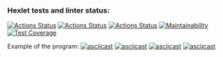 ### Hexlet tests and linter status:
[![Actions Status](https://github.com/skymagenta/python-project-50/workflows/hexlet-check/badge.svg)](https://github.com/skymagenta/python-project-50/actions)
[![Actions Status](https://github.com/skymagenta/python-project-50/workflows/lint-check/badge.svg)](https://github.com/skymagenta/python-project-50/actions)
[![Actions Status](https://github.com/skymagenta/python-project-50/workflows/test-check/badge.svg)](https://github.com/skymagenta/python-project-50/actions)
[![Maintainability](https://api.codeclimate.com/v1/badges/2183e3b0c716651700d6/maintainability)](https://codeclimate.com/github/skymagenta/python-project-50/maintainability)
[![Test Coverage](https://api.codeclimate.com/v1/badges/2183e3b0c716651700d6/test_coverage)](https://codeclimate.com/github/skymagenta/python-project-50/test_coverage)

Example of the program:
[![asciicast](https://asciinema.org/a/wnH9k9hGjvfsbgeL3TCps49Uc.svg)](https://asciinema.org/a/wnH9k9hGjvfsbgeL3TCps49Uc)
[![asciicast](https://asciinema.org/a/5vycGhwbLOyqGZnhG9kF1eFEN.svg)](https://asciinema.org/a/5vycGhwbLOyqGZnhG9kF1eFEN)
[![asciicast](https://asciinema.org/a/GPqZRj7TBLifoneIQ5pHl9g9b.svg)](https://asciinema.org/a/GPqZRj7TBLifoneIQ5pHl9g9b)
[![asciicast](https://asciinema.org/a/WQk3646wOd7BTCuQgl6THxDds.svg)](https://asciinema.org/a/WQk3646wOd7BTCuQgl6THxDds)